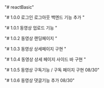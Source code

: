 "# reactBasic" 


"# 1.0.0 로그인 로그아웃 백엔드 기능 추가 "

"# 1.0.1 동영상 업로드 기능 "

"# 1.0.2 동영상 랜딩페이지 " 

"# 1.0.3 동영상 상세페이지 구현 " 

"# 1.0.4 동영상 상세 페이지 사이드 바 구현 " 

"# 1.0.5 동영상 구독기능 / 구독 페이지 구현 08/30" 

"# 1.0.6 동영상 댓글기능 추가 08/30"